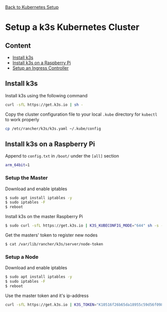 [Back to Kubernetes Setup](../README.md)

# Setup a k3s Kubernetes Cluster

## Content
- [Install k3s](#k3s)
- [Install k3s on a Raspberry Pi](#k3s-rpi)
- [Setup an Ingress Controller](./ingress-controller.md)

<p id="k3s">

## Install k3s
Install k3s using the following command
```bash
curl -sfL https://get.k3s.io | sh -
```

Copy the cluster configuration file to your local `.kube` directory for `kubectl` to work properly
```bash
cp /etc/rancher/k3s/k3s.yaml ~/.kube/config
```

<p id="k3s-rpi">

## Install k3s on a Raspberry Pi
Append to `config.txt` in `/boot/` under the `[all]` section
```bash
arm_64bit=1
```

### Setup the Master
Download and enable iptables
```bash
$ sudo apt install iptables -y
$ sudo iptables -F
$ reboot
```
Install k3s on the master Raspberry Pi
```bash
$ sudo curl -sfL https://get.k3s.io | K3S_KUBECONFIG_MODE="644" sh -s -
```
Get the masters' token to register new nodes
```bash
$ cat /var/lib/rancher/k3s/server/node-token
```

### Setup a Node
Download and enable iptables
```bash
$ sudo apt install iptables -y
$ sudo iptables -F
$ reboot
```
Use the master token and it's ip-address
```bash
curl -sfL https://get.k3s.io | K3S_TOKEN="K10516f26b65da18955c59d56f098fa0d1ea72efdd5dbb50738ad032f0e94dcc362::server:ef10b88cabf1a3aadeda2087b519faec" K3S_URL="https://192.168.3.151:6443" K3S_NODE_NAME="rpi-cluster-n02" sh -
```
